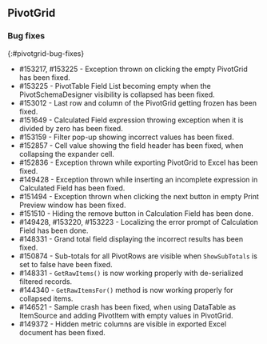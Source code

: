 ## PivotGrid

### Bug fixes
{:#pivotgrid-bug-fixes}

* \#153217, \#153225 - Exception thrown on clicking the empty PivotGrid has been fixed.
* \#153225 - PivotTable Field List becoming empty when the PivotSchemaDesigner visibility is collapsed has been fixed. 
* \#153012 - Last row and column of the PivotGrid getting frozen has been fixed. 
* \#151649 - Calculated Field expression throwing exception when it is divided by zero has been fixed.
* \#153159 - Filter pop-up showing incorrect values has been fixed.
* \#152857 - Cell value showing the field header has been fixed, when collapsing the expander cell.
* \#152836 - Exception thrown while exporting PivotGrid to Excel has been fixed.
* \#149428 - Exception thrown while inserting an incomplete expression in Calculated Field has been fixed.
* \#151494 - Exception thrown when clicking the next button in empty Print Preview window has been fixed.
* \#151510 - Hiding the remove button in Calculation Field has been done.
* \#149428, \#153220, \#153223 - Localizing the error prompt of Calculation Field has been done.
* \#148331 - Grand total field displaying the incorrect results has been fixed.
* \#150874 - Sub-totals for all PivotRows are visible when `ShowSubTotals` is set to false have been fixed.
* \#148331 - `GetRawItems()` is now working properly with de-serialized filtered records.
* \#144340 - `GetRawItemsFor()` method is now working properly for collapsed items.
* \#146521 - Sample crash has been fixed, when using DataTable as ItemSource and adding PivotItem with empty values in PivotGrid.
* \#149372 - Hidden metric columns are visible in exported Excel document has been fixed.

